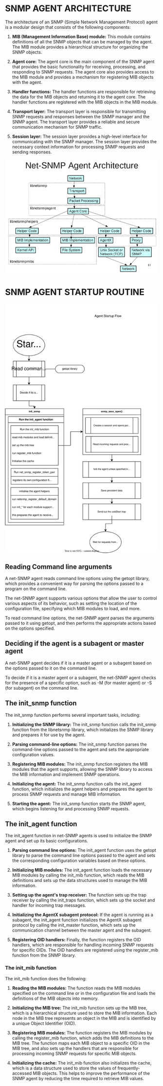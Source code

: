 # SNMP AGENT ARCHITECTURE
The architecture of an SNMP (Simple Network Management Protocol) agent is a modular design that consists of the following components:

1. **MIB (Management Information Base) module:** This module contains definitions of all the SNMP objects that can be managed by the agent. The MIB module provides a hierarchical structure for organizing the SNMP objects.

2. **Agent core:** The agent core is the main component of the SNMP agent that provides the basic functionality for receiving, processing, and responding to SNMP requests. The agent core also provides access to the MIB module and provides a mechanism for registering MIB objects with the agent.

3. **Handler functions:** The handler functions are responsible for retrieving the data for the MIB objects and returning it to the agent core. The handler functions are registered with the MIB objects in the MIB module.

4. **Transport layer:** The transport layer is responsible for transmitting SNMP requests and responses between the SNMP manager and the SNMP agent. The transport layer provides a reliable and secure communication mechanism for SNMP traffic.

5. **Session layer:** The session layer provides a high-level interface for communicating with the SNMP manager. The session layer provides the necessary context information for processing SNMP requests and sending responses.

![agent architecture](Agent-architecture.png)

# SNMP AGENT STARTUP ROUTINE
![ageent_flow_chart](Basic_Agent_workflow.svg)

## Reading Command line arguments
A net-SNMP agent reads command line options using the getopt library, which provides a convenient way for parsing the options passed to a program on the command line.

The net-SNMP agent supports various options that allow the user to control various aspects of its behavior, such as setting the location of the configuration file, specifying which MIB modules to load, and more.

To read command line options, the net-SNMP agent parses the arguments passed to it using getopt, and then performs the appropriate actions based on the options specified.

## Deciding if the agent is a subagent or master agent
A net-SNMP agent decides if it is a master agent or a subagent based on the options passed to it on the command line.

To decide if it is a master agent or a subagent, the net-SNMP agent checks for the presence of a specific option, such as -M (for master agent) or -S (for subagent) on the command line.

## The init_snmp function
The init_snmp function performs several important tasks, including:

1. **Initializing the SNMP library:** The init_snmp function calls the init_snmp function from the libnetsnmp library, which initializes the SNMP library and prepares it for use by the agent.

2. **Parsing command-line options:** The init_snmp function parses the command-line options passed to the agent and sets the appropriate configuration values.

3. **Registering MIB modules:** The init_snmp function registers the MIB modules that the agent supports, allowing the SNMP library to access the MIB information and implement SNMP operations.

4. **Initializing the agent:** The init_snmp function calls the init_agent function, which initializes the agent helpers and prepares the agent to process SNMP requests and manage MIB information.

5. **Starting the agent:** The init_snmp function starts the SNMP agent, which begins listening for and processing SNMP requests.

## The init_agent function
The init_agent function in net-SNMP agents is used to initialize the SNMP agent and set up its basic configurations.

1. **Parsing command line options:** The init_agent function uses the getopt library to parse the command line options passed to the agent and sets the corresponding configuration variables based on these options.

2. **Initializing MIB modules:** The init_agent function loads the necessary MIB modules by calling the init_mib function, which reads the MIB definitions and sets up the data structures used to manage the MIB information.

3. **Setting up the agent's trap receiver:** The function sets up the trap receiver by calling the init_traps function, which sets up the socket and handler for incoming trap messages.

4. **Initializing the AgentX subagent protocol:** If the agent is running as a subagent, the init_agent function initializes the AgentX subagent protocol by calling the init_master function, which sets up the communication channel between the master agent and the subagent.

5. **Registering OID handlers:** Finally, the function registers the OID handlers, which are responsible for handling incoming SNMP requests for specific OIDs. The OID handlers are registered using the register_mib function from the SNMP library.

### The init_mib function
The init_mib function does the following:

1. **Reading the MIB modules:** The function reads the MIB modules specified on the command line or in the configuration file and loads the definitions of the MIB objects into memory.

2. **Initializing the MIB tree:** The init_mib function sets up the MIB tree, which is a hierarchical structure used to store the MIB information. Each node in the MIB tree represents an object in the MIB and is identified by a unique Object Identifier (OID).

3. **Registering MIB modules:** The function registers the MIB modules by calling the register_mib function, which adds the MIB definitions to the MIB tree. The function maps each MIB object to a specific OID in the MIB tree, and also sets up the handlers that are responsible for processing incoming SNMP requests for specific MIB objects.

4. **Initializing the cache:** The init_mib function also initializes the cache, which is a data structure used to store the values of frequently-accessed MIB objects. This helps to improve the performance of the SNMP agent by reducing the time required to retrieve MIB values.

